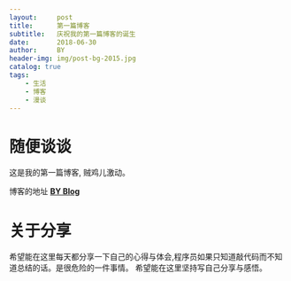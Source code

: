 ```yaml
---
layout:     post
title:      第一篇博客
subtitle:   庆祝我的第一篇博客的诞生 
date:       2018-06-30
author:     BY
header-img: img/post-bg-2015.jpg
catalog: true
tags:
    - 生活
    - 博客
    - 漫谈
---
```


# 随便谈谈

这是我的第一篇博客, 贼鸡儿激动。

博客的地址  [**BY Blog**](http://xhb3909.github.io)

# 关于分享

希望能在这里每天都分享一下自己的心得与体会,程序员如果只知道敲代码而不知道总结的话。是很危险的一件事情。
希望能在这里坚持写自己分享与感悟。







